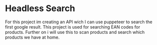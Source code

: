 # Headless Search

For this project im creating an API wich
I can use puppeteer to search the first google result.
This project is used for searching EAN codes for products.
Further on i will use this to scan products and search which products we have at home.
